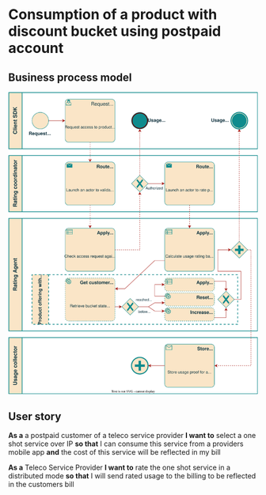# Consumption of a product with discount bucket using postpaid account

## Business process model

![Process diagram depicting the consumption of a product with discount bucket from postpaid account](./bpmn.svg)

## User story

**As a** a postpaid customer of a teleco service provider
**I want to** select a one shot service over IP
**so that** I can consume this service from a providers mobile app
**and** the cost of this service will be reflected in my bill

**As a** Teleco  Service Provider
**I want to** rate the one shot service in a distributed mode
**so that** I will send rated usage to the billing to be reflected in the customers bill
